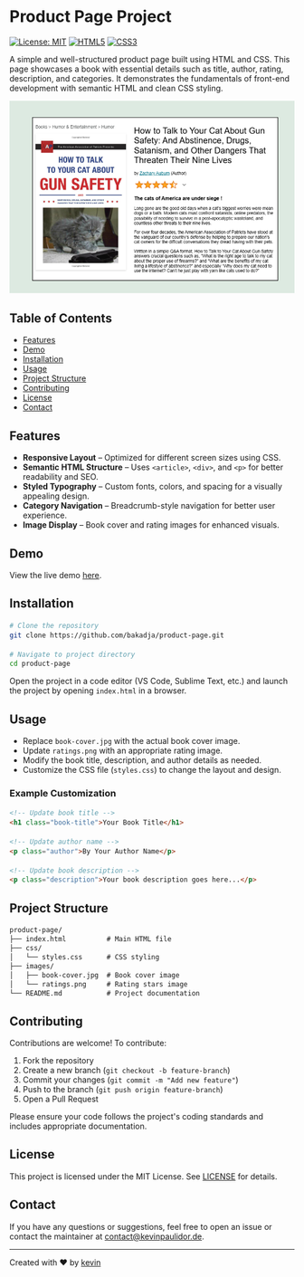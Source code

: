 # Product Page Project

[![License: MIT](https://img.shields.io/badge/License-MIT-yellow.svg)](https://opensource.org/licenses/MIT)
[![HTML5](https://img.shields.io/badge/HTML5-E34F26?style=flat&logo=html5&logoColor=white)](https://developer.mozilla.org/en-US/docs/Web/HTML)
[![CSS3](https://img.shields.io/badge/CSS3-1572B6?style=flat&logo=css3&logoColor=white)](https://developer.mozilla.org/en-US/docs/Web/CSS)

A simple and well-structured product page built using HTML and CSS. This page showcases a book with essential details such as title, author, rating, description, and categories. It demonstrates the fundamentals of front-end development with semantic HTML and clean CSS styling.

![Product Page Preview](images/preview.png)

## Table of Contents
- [Features](#features)
- [Demo](#demo)
- [Installation](#installation)
- [Usage](#usage)
- [Project Structure](#project-structure)
- [Contributing](#contributing)
- [License](#license)
- [Contact](#contact)

## Features

- **Responsive Layout** – Optimized for different screen sizes using CSS.
- **Semantic HTML Structure** – Uses `<article>`, `<div>`, and `<p>` for better readability and SEO.
- **Styled Typography** – Custom fonts, colors, and spacing for a visually appealing design.
- **Category Navigation** – Breadcrumb-style navigation for better user experience.
- **Image Display** – Book cover and rating images for enhanced visuals.

## Demo

View the live demo [here](https://product-page.kevinngongang.dev/).

## Installation

```bash
# Clone the repository
git clone https://github.com/bakadja/product-page.git

# Navigate to project directory
cd product-page
```

Open the project in a code editor (VS Code, Sublime Text, etc.) and launch the project by opening `index.html` in a browser.

## Usage

- Replace `book-cover.jpg` with the actual book cover image.
- Update `ratings.png` with an appropriate rating image.
- Modify the book title, description, and author details as needed.
- Customize the CSS file (`styles.css`) to change the layout and design.

### Example Customization

```html
<!-- Update book title -->
<h1 class="book-title">Your Book Title</h1>

<!-- Update author name -->
<p class="author">By Your Author Name</p>

<!-- Update book description -->
<p class="description">Your book description goes here...</p>
```

## Project Structure

```
product-page/
├── index.html          # Main HTML file
├── css/
│   └── styles.css      # CSS styling
├── images/
│   ├── book-cover.jpg  # Book cover image
│   └── ratings.png     # Rating stars image
└── README.md           # Project documentation
```

## Contributing

Contributions are welcome! To contribute:

1. Fork the repository
2. Create a new branch (`git checkout -b feature-branch`)
3. Commit your changes (`git commit -m "Add new feature"`)
4. Push to the branch (`git push origin feature-branch`)
5. Open a Pull Request

Please ensure your code follows the project's coding standards and includes appropriate documentation.

## License

This project is licensed under the MIT License. See [LICENSE](LICENSE) for details.

## Contact

If you have any questions or suggestions, feel free to open an issue or contact the maintainer at [contact@kevinpaulidor.de](mailto:contact@kevinpaulidor.de).

---

Created with ❤️ by [kevin](https://github.com/bakadja)
